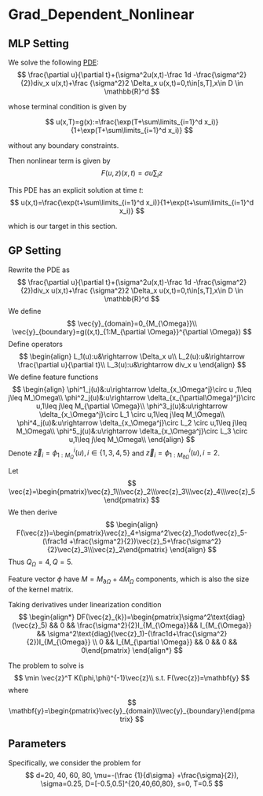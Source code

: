 # Grad_Dependent_Nonlinear

## MLP Setting

We solve the following [PDE](https://arxiv.org/abs/1708.03223):
$$
\frac{\partial u}{\partial t}+(\sigma^2u(x,t)-\frac 1d -\frac{\sigma^2}{2})div_x u(x,t)+\frac {\sigma^2}2 \Delta_x u(x,t)=0,t\in[s,T],x\in D \in \mathbb{R}^d
$$

whose terminal condition is given by

$$
u(x,T)=g(x):=\frac{\exp(T+\sum\limits_{i=1}^d x_i)}{1+\exp(T+\sum\limits_{i=1}^d x_i)}
$$

without any boundary constraints.



Then nonlinear term is given by
$$
F(u,z)(x,t)=\sigma u\sum_i z
$$


This PDE has an explicit solution at time $t$:
$$
u(x,t)=\frac{\exp(t+\sum\limits_{i=1}^d x_i)}{1+\exp(t+\sum\limits_{i=1}^d x_i)}
$$

which is our target in this section.

## GP Setting

Rewrite the PDE as
$$
\frac{\partial u}{\partial t}+(\sigma^2u(x,t)-\frac 1d -\frac{\sigma^2}{2})div_x u(x,t)+\frac {\sigma^2}2 \Delta_x u(x,t)=0,t\in[s,T],x\in D \in \mathbb{R}^d
$$
We define
$$
\vec{y}_{domain}=0_{M_{\Omega}}\\
\vec{y}_{boundary}=g((x,t)_{1:M_{\partial \Omega}}^{\partial \Omega})
$$
Define operators
$$
\begin{align}
L_1(u):u&\rightarrow \Delta_x u\\
L_2(u):u&\rightarrow \frac{\partial u}{\partial t}\\
L_3(u):u&\rightarrow div_x u
\end{align}
$$
We define feature functions
$$
\begin{align}
\phi^1_j(u)&:u\rightarrow \delta_{x_\Omega^j}\circ u ,1\leq j\leq M_\Omega\\
\phi^2_j(u)&:u\rightarrow \delta_{x_{\partial\Omega}^j}\circ u,1\leq j\leq M_{\partial \Omega}\\
\phi^3_j(u)&:u\rightarrow \delta_{x_\Omega^j}\circ L_1 \circ u,1\leq j\leq M_\Omega\\
\phi^4_j(u)&:u\rightarrow \delta_{x_\Omega^j}\circ L_2 \circ u,1\leq j\leq M_\Omega\\
\phi^5_j(u)&:u\rightarrow \delta_{x_\Omega^j}\circ L_3 \circ u,1\leq j\leq M_\Omega\\
\end{align}
$$
Denote $\vec{z}_i=\phi^i_{1:M_\Omega}(u),i\in\{1,3,4,5\}$ and $\vec{z}_i=\phi^i_{1:M_{\partial \Omega}}(u),i=2$.

Let 
$$
\vec{z}=\begin{pmatrix}\vec{z}_1\\\vec{z}_2\\\vec{z}_3\\\vec{z}_4\\\vec{z}_5\end{pmatrix}
$$
We then derive
$$
\begin{align}
F(\vec{z})=\begin{pmatrix}\vec{z}_4+\sigma^2\vec{z}_1\odot\vec{z}_5-(\frac1d +\frac{\sigma^2}{2})\vec{z}_5+\frac{\sigma^2}{2}\vec{z}_3\\\vec{z}_2\end{pmatrix}
\end{align}
$$
Thus $Q_\Omega=4, Q=5$. 

Feature vector $\phi$ have $M=M_{\partial \Omega}+ 4M_{\Omega}$ components, which is also the size of the kernel matrix.

Taking derivatives under linearization condition
$$
\begin{align*}
DF(\vec{z}_{k})=\begin{pmatrix}\sigma^2\text{diag}(\vec{z}_5) && 0 && \frac{\sigma^2}{2}I_{M_{\Omega}}&& I_{M_{\Omega}} && \sigma^2\text{diag}(\vec{z}_1)-(\frac1d+\frac{\sigma^2}{2})I_{M_{\Omega}} \\
0 && I_{M_{\partial \Omega}} && 0 && 0 && 0\end{pmatrix}
\end{align*}
$$

The problem to solve is
$$
\min \vec{z}^T K(\phi,\phi)^{-1}\vec{z}\\
s.t. F(\vec{z})=\mathbf{y}
$$
where
$$
\mathbf{y}=\begin{pmatrix}\vec{y}_{domain}\\\vec{y}_{boundary}\end{pmatrix}
$$

## Parameters

Specifically, we consider the problem for
$$
d=20, 40, 60, 80, \mu=-(\frac {1}{d\sigma} +\frac{\sigma}{2}), \sigma=0.25, D=[-0.5,0.5]^{20,40,60,80}, s=0, T=0.5
$$
